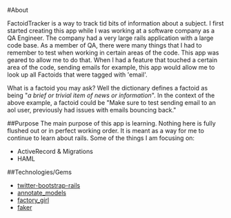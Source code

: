 #About

FactoidTracker is a way to track tid bits of information about a subject. I first started creating this app while I was working at a software company as a QA Engineer. The company had a very large rails application with a large code base. As a member of QA, there were many things that I had to remember to test when working in certain areas of the code. This app was geared to allow me to do that. When I had a feature that touched a certain area of the code, sending emails for example, this app would allow me to look up all Factoids that were tagged with 'email'.

What is a factoid you may ask? Well the dictionary defines a factoid as being "*a brief or trivial item of news or information*". In the context of the above example, a factoid could be "Make sure to test sending email to an aol user, previously had issues with emails bouncing back."

##Purpose
The main purpose of this app is learning. Nothing here is fully flushed out or in perfect working order. It is meant as a way for me to continue to learn about rails. Some of the things I am focusing on:

* ActiveRecord & Migrations
* HAML


##Technologies/Gems
* [twitter-bootstrap-rails](https://github.com/seyhunak/twitter-bootstrap-rails)
* [annotate_models](https://github.com/ctran/annotate_models)
* [factory_girl](https://github.com/thoughtbot/factory_girl)
* [faker](https://github.com/stympy/faker)

